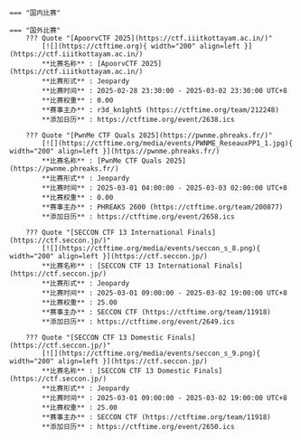     === "国内比赛"
    
    === "国外比赛"
        ??? Quote "[ApoorvCTF 2025](https://ctf.iiitkottayam.ac.in/)"  
            [![](https://ctftime.org){ width="200" align=left }](https://ctf.iiitkottayam.ac.in/)  
            **比赛名称** : [ApoorvCTF 2025](https://ctf.iiitkottayam.ac.in/)  
            **比赛形式** : Jeopardy  
            **比赛时间** : 2025-02-28 23:30:00 - 2025-03-02 23:30:00 UTC+8  
            **比赛权重** : 0.00  
            **赛事主办** : r3d_kn1ght5 (https://ctftime.org/team/212248)  
            **添加日历** : https://ctftime.org/event/2638.ics  
            
        ??? Quote "[PwnMe CTF Quals 2025](https://pwnme.phreaks.fr/)"  
            [![](https://ctftime.org/media/events/PWNME_ReseauxPP1_1.jpg){ width="200" align=left }](https://pwnme.phreaks.fr/)  
            **比赛名称** : [PwnMe CTF Quals 2025](https://pwnme.phreaks.fr/)  
            **比赛形式** : Jeopardy  
            **比赛时间** : 2025-03-01 04:00:00 - 2025-03-03 02:00:00 UTC+8  
            **比赛权重** : 0.00  
            **赛事主办** : PHREAKS 2600 (https://ctftime.org/team/200877)  
            **添加日历** : https://ctftime.org/event/2658.ics  
            
        ??? Quote "[SECCON CTF 13 International Finals](https://ctf.seccon.jp/)"  
            [![](https://ctftime.org/media/events/seccon_s_8.png){ width="200" align=left }](https://ctf.seccon.jp/)  
            **比赛名称** : [SECCON CTF 13 International Finals](https://ctf.seccon.jp/)  
            **比赛形式** : Jeopardy  
            **比赛时间** : 2025-03-01 09:00:00 - 2025-03-02 19:00:00 UTC+8  
            **比赛权重** : 25.00  
            **赛事主办** : SECCON CTF (https://ctftime.org/team/11918)  
            **添加日历** : https://ctftime.org/event/2649.ics  
            
        ??? Quote "[SECCON CTF 13 Domestic Finals](https://ctf.seccon.jp/)"  
            [![](https://ctftime.org/media/events/seccon_s_9.png){ width="200" align=left }](https://ctf.seccon.jp/)  
            **比赛名称** : [SECCON CTF 13 Domestic Finals](https://ctf.seccon.jp/)  
            **比赛形式** : Jeopardy  
            **比赛时间** : 2025-03-01 09:00:00 - 2025-03-02 19:00:00 UTC+8  
            **比赛权重** : 25.00  
            **赛事主办** : SECCON CTF (https://ctftime.org/team/11918)  
            **添加日历** : https://ctftime.org/event/2650.ics  
            